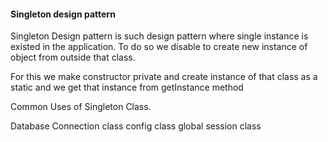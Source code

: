 #### Singleton design pattern

Singleton Design pattern is such design pattern where single instance is existed in the application. To do so we disable to create new instance of object from outside that class.

For this we make constructor private and create instance of that class as a static and we get that instance from getInstance method

Common Uses of Singleton Class.

Database Connection class
config class
global session class